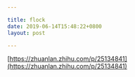 ```yaml
---

title: flock
date: 2019-06-14T15:48:22+0800
layout: post

---
```


[https://zhuanlan.zhihu.com/p/25134841](https://zhuanlan.zhihu.com/p/25134841)
